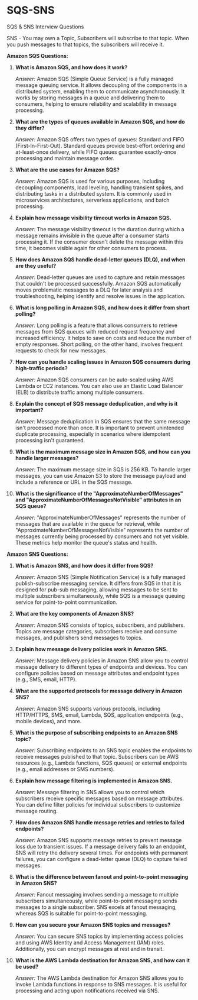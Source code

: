 # SQS-SNS
SQS &amp; SNS Interview Questions

SNS - You may own a Topic, Subscribers will subscribe to that topic. When you push messages to that topics, the subscribers will receive it.

**Amazon SQS Questions:**

1. **What is Amazon SQS, and how does it work?**
   
   *Answer:* Amazon SQS (Simple Queue Service) is a fully managed message queuing service. It allows decoupling of the components in a distributed system, enabling them to communicate asynchronously. It works by storing messages in a queue and delivering them to consumers, helping to ensure reliability and scalability in message processing.

2. **What are the types of queues available in Amazon SQS, and how do they differ?**
   
   *Answer:* Amazon SQS offers two types of queues: Standard and FIFO (First-In-First-Out). Standard queues provide best-effort ordering and at-least-once delivery, while FIFO queues guarantee exactly-once processing and maintain message order.

3. **What are the use cases for Amazon SQS?**

   *Answer:* Amazon SQS is used for various purposes, including decoupling components, load leveling, handling transient spikes, and distributing tasks in a distributed system. It is commonly used in microservices architectures, serverless applications, and batch processing.

4. **Explain how message visibility timeout works in Amazon SQS.**

   *Answer:* The message visibility timeout is the duration during which a message remains invisible in the queue after a consumer starts processing it. If the consumer doesn't delete the message within this time, it becomes visible again for other consumers to process.

5. **How does Amazon SQS handle dead-letter queues (DLQ), and when are they useful?**

   *Answer:* Dead-letter queues are used to capture and retain messages that couldn't be processed successfully. Amazon SQS automatically moves problematic messages to a DLQ for later analysis and troubleshooting, helping identify and resolve issues in the application.

6. **What is long polling in Amazon SQS, and how does it differ from short polling?**

   *Answer:* Long polling is a feature that allows consumers to retrieve messages from SQS queues with reduced request frequency and increased efficiency. It helps to save on costs and reduce the number of empty responses. Short polling, on the other hand, involves frequent requests to check for new messages.

7. **How can you handle scaling issues in Amazon SQS consumers during high-traffic periods?**

   *Answer:* Amazon SQS consumers can be auto-scaled using AWS Lambda or EC2 instances. You can also use an Elastic Load Balancer (ELB) to distribute traffic among multiple consumers.

8. **Explain the concept of SQS message deduplication, and why is it important?**

   *Answer:* Message deduplication in SQS ensures that the same message isn't processed more than once. It is important to prevent unintended duplicate processing, especially in scenarios where idempotent processing isn't guaranteed.

9. **What is the maximum message size in Amazon SQS, and how can you handle larger messages?**

   *Answer:* The maximum message size in SQS is 256 KB. To handle larger messages, you can use Amazon S3 to store the message payload and include a reference or URL in the SQS message.

10. **What is the significance of the "ApproximateNumberOfMessages" and "ApproximateNumberOfMessagesNotVisible" attributes in an SQS queue?**

    *Answer:* "ApproximateNumberOfMessages" represents the number of messages that are available in the queue for retrieval, while "ApproximateNumberOfMessagesNotVisible" represents the number of messages currently being processed by consumers and not yet visible. These metrics help monitor the queue's status and health.

**Amazon SNS Questions:**

1. **What is Amazon SNS, and how does it differ from SQS?**
   
   *Answer:* Amazon SNS (Simple Notification Service) is a fully managed publish-subscribe messaging service. It differs from SQS in that it is designed for pub-sub messaging, allowing messages to be sent to multiple subscribers simultaneously, while SQS is a message queuing service for point-to-point communication.

2. **What are the key components of Amazon SNS?**
   
   *Answer:* Amazon SNS consists of topics, subscribers, and publishers. Topics are message categories, subscribers receive and consume messages, and publishers send messages to topics.

3. **Explain how message delivery policies work in Amazon SNS.**

   *Answer:* Message delivery policies in Amazon SNS allow you to control message delivery to different types of endpoints and devices. You can configure policies based on message attributes and endpoint types (e.g., SMS, email, HTTP).

4. **What are the supported protocols for message delivery in Amazon SNS?**

   *Answer:* Amazon SNS supports various protocols, including HTTP/HTTPS, SMS, email, Lambda, SQS, application endpoints (e.g., mobile devices), and more.

5. **What is the purpose of subscribing endpoints to an Amazon SNS topic?**

   *Answer:* Subscribing endpoints to an SNS topic enables the endpoints to receive messages published to that topic. Subscribers can be AWS resources (e.g., Lambda functions, SQS queues) or external endpoints (e.g., email addresses or SMS numbers).

6. **Explain how message filtering is implemented in Amazon SNS.**

   *Answer:* Message filtering in SNS allows you to control which subscribers receive specific messages based on message attributes. You can define filter policies for individual subscribers to customize message routing.

7. **How does Amazon SNS handle message retries and retries to failed endpoints?**

   *Answer:* Amazon SNS supports message retries to prevent message loss due to transient issues. If a message delivery fails to an endpoint, SNS will retry the delivery several times. For endpoints with permanent failures, you can configure a dead-letter queue (DLQ) to capture failed messages.

8. **What is the difference between fanout and point-to-point messaging in Amazon SNS?**

   *Answer:* Fanout messaging involves sending a message to multiple subscribers simultaneously, while point-to-point messaging sends messages to a single subscriber. SNS excels at fanout messaging, whereas SQS is suitable for point-to-point messaging.

9. **How can you secure your Amazon SNS topics and messages?**

   *Answer:* You can secure SNS topics by implementing access policies and using AWS Identity and Access Management (IAM) roles. Additionally, you can encrypt messages at rest and in transit.

10. **What is the AWS Lambda destination for Amazon SNS, and how can it be used?**

    *Answer:* The AWS Lambda destination for Amazon SNS allows you to invoke Lambda functions in response to SNS messages. It is useful for processing and acting upon notifications received via SNS.
